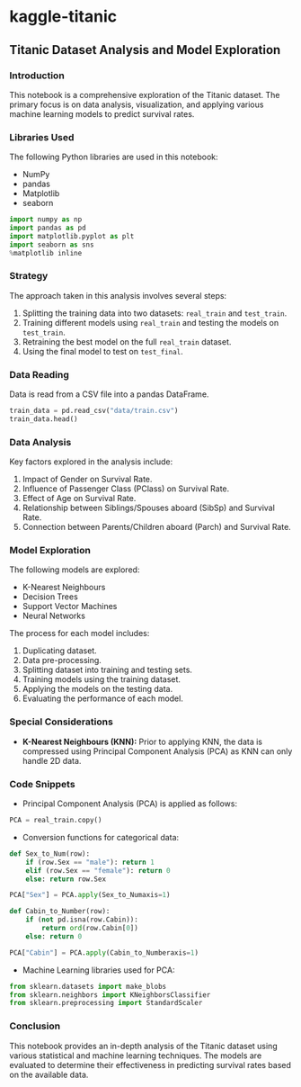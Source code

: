 # kaggle-titanic
## Titanic Dataset Analysis and Model Exploration

### Introduction
This notebook is a comprehensive exploration of the Titanic dataset. The primary focus is on data analysis, visualization, and applying various machine learning models to predict survival rates.

### Libraries Used
The following Python libraries are used in this notebook:
- NumPy
- pandas
- Matplotlib
- seaborn
```python
import numpy as np
import pandas as pd
import matplotlib.pyplot as plt
import seaborn as sns
%matplotlib inline
```

### Strategy
The approach taken in this analysis involves several steps:
1. Splitting the training data into two datasets: `real_train` and `test_train`.
2. Training different models using `real_train` and testing the models on `test_train`.
3. Retraining the best model on the full `real_train` dataset.
4. Using the final model to test on `test_final`.

### Data Reading
Data is read from a CSV file into a pandas DataFrame.
```python
train_data = pd.read_csv("data/train.csv")
train_data.head()
```

### Data Analysis
Key factors explored in the analysis include:
1. Impact of Gender on Survival Rate.
2. Influence of Passenger Class (PClass) on Survival Rate.
3. Effect of Age on Survival Rate.
4. Relationship between Siblings/Spouses aboard (SibSp) and Survival Rate.
5. Connection between Parents/Children aboard (Parch) and Survival Rate.

### Model Exploration
The following models are explored:
- K-Nearest Neighbours
- Decision Trees
- Support Vector Machines
- Neural Networks

The process for each model includes:
1. Duplicating dataset.
2. Data pre-processing.
3. Splitting dataset into training and testing sets.
4. Training models using the training dataset.
5. Applying the models on the testing data.
6. Evaluating the performance of each model.

### Special Considerations
- **K-Nearest Neighbours (KNN):** Prior to applying KNN, the data is compressed using Principal Component Analysis (PCA) as KNN can only handle 2D data.

### Code Snippets
- Principal Component Analysis (PCA) is applied as follows:
```python
PCA = real_train.copy()
```
- Conversion functions for categorical data:
```python
def Sex_to_Num(row):
    if (row.Sex == "male"): return 1
    elif (row.Sex == "female"): return 0
    else: return row.Sex

PCA["Sex"] = PCA.apply(Sex_to_Numaxis=1)

def Cabin_to_Number(row):
    if (not pd.isna(row.Cabin)):
        return ord(row.Cabin[0])
    else: return 0

PCA["Cabin"] = PCA.apply(Cabin_to_Numberaxis=1)
```
- Machine Learning libraries used for PCA:
```python
from sklearn.datasets import make_blobs
from sklearn.neighbors import KNeighborsClassifier
from sklearn.preprocessing import StandardScaler
```

### Conclusion
This notebook provides an in-depth analysis of the Titanic dataset using various statistical and machine learning techniques. The models are evaluated to determine their effectiveness in predicting survival rates based on the available data.
